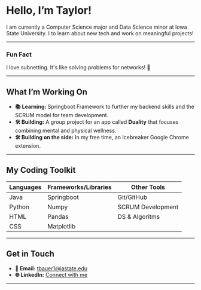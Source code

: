 # Hello, I’m Taylor!

I am currently a Computer Science major and Data Science minor at Iowa State University. I to learn about new tech and work on meaningful projects!

---

### Fun Fact

I love subnetting. It's like solving problems for networks! 🧩

---

## What I’m Working On

- **📚 Learning:** Springboot Framework to further my backend skills and the SCRUM model for team development.
- **🛠️ Building:** A group project for an app called **Duality** that focuses combining mental and physical wellness.
- **🛠️ Building on the side:** In my free time, an Icebreaker Google Chrome extension.

---

## My Coding Toolkit

| **Languages**       | **Frameworks/Libraries**  | **Other Tools**       |
|---------------------|---------------------------|-----------------------|
| Java                | Springboot                | Git/GitHub            |
| Python              | Numpy                     | SCRUM Development     |
| HTML                | Pandas                    | DS & Algoritms        |
| CSS                 | Matplotlib                |                       |

---

## Get in Touch

- **📧 Email:** [tbauer1@iastate.edu](mailto:tbauer1@iastate.edu)
- **🌐 LinkedIn:** [Connect with me](https://www.linkedin.com/in/taylor-b-9191182ab?utm_source=share&utm_campaign=share_via&utm_content=profile&utm_medium=ios_app)

---

